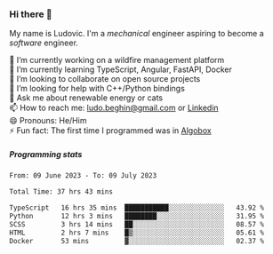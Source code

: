 ### Hi there 👋

My name is Ludovic. I'm a *mechanical* engineer aspiring to become a *software* engineer.

 🔭 I’m currently working on a wildfire management platform<br/>
 🌱 I’m currently learning TypeScript, Angular, FastAPI, Docker<br/>
 👯 I’m looking to collaborate on open source projects<br/>
 🤔 I’m looking for help with C++/Python bindings<br/>
 💬 Ask me about renewable energy or cats<br/>
 📫 How to reach me: ludo.beghin@gmail.com or [Linkedin](https://www.linkedin.com/in/ludovic-beghin/)<br/>
 😄 Pronouns: He/Him<br/>
 ⚡ Fun fact: The first time I programmed was in [Algobox](https://fr.wikipedia.org/wiki/Algobox)<br/>

##### Programming stats
<!--START_SECTION:waka-->

```txt
From: 09 June 2023 - To: 09 July 2023

Total Time: 37 hrs 43 mins

TypeScript   16 hrs 35 mins  ███████████░░░░░░░░░░░░░░   43.92 %
Python       12 hrs 3 mins   ████████░░░░░░░░░░░░░░░░░   31.95 %
SCSS         3 hrs 14 mins   ██░░░░░░░░░░░░░░░░░░░░░░░   08.57 %
HTML         2 hrs 7 mins    █▒░░░░░░░░░░░░░░░░░░░░░░░   05.61 %
Docker       53 mins         ▓░░░░░░░░░░░░░░░░░░░░░░░░   02.37 %
```

<!--END_SECTION:waka-->
